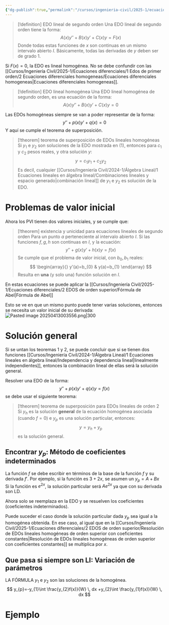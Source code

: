```yaml
---
{"dg-publish":true,"permalink":"/cursos/ingenieria-civil/2025-1/ecuaciones-diferenciales/2-edos-de-orden-superior/ecuaciones-lineales-de-segundo-orden-y-homogeneas/","tags":["I2MAT1640"]}
---
```



> [!definition] EDO lineal de segundo orden
> Una EDO lineal de segundo orden tiene la forma:
> $$
> A(x)y''+B(x)y'+C(x)y=F(x)
> $$
> Donde todas estas funciones de $x$ son continuas en un mismo intervalo abierto $I$. Básicamente, todas las derivadas de $y$ deben ser de grado $1$.
> 

Si $F(x)=0$, la EDO es lineal homogénea. No se debe confundir con las [[Cursos/Ingeniería Civil/2025-1/Ecuaciones diferenciales/1 Edos de primer orden/2 Ecuaciones diferenciales homogeneas/Ecuaciones diferenciales homogeneas\|Ecuaciones diferenciales homogeneas]].

> [!definition] EDO lineal homogénea
> Una EDO lineal homogénea de segundo orden, es una ecuación de la forma:
> $$
> A(x)y''+B(x)y'+C(x)y=0
> $$


Las EDOs homogéneas siempre se van a poder representar de la forma:
$$
y''+p(x)y'+q(x)=0 \tag{1}
$$
Y aquí se cumple el teorema de superposición.

> [!theorem] teorema de superposición de EDOs lineales homogéneas 
> Si $y_{1}$ e $y_{2}$ son soluciones de la EDO mostrada en (1), entonces para $c_{1}$ y $c_{2}$ pesos reales, y otra solución $y$:
> $$
> y=c_{1}y_{1}+c_{2}y_{2}
> $$
> Es decil, cualquier [[Cursos/Ingeniería Civil/2024-1/Álgebra Lineal/1 Ecuaciones lineales en álgebra lineal/Combinaciones lineales y espacio generado\|combinación lineal]] de $y_{1}$ e $y_{2}$ es solución de la EDO.

# Problemas de valor inicial
Ahora los PVI tienen dos valores iniciales, y se cumple que:

> [!theorem] existencia y unicidad para ecuaciones lineales de segundo orden
> Para un punto $a$ perteneciente al intervalo abierto $I$. Si las funciones $f,g,h$ son continuas en $I$, y la ecuación:
> $$
> y''+g(x)y'+h(x)y=f(x)
> $$
> Se cumple que el problema de valor inicial, con $b_{0},b_{1}$ reales:
> $$
> \begin{array}{}
> y'(a)=b_{0} & y(a)=b_{1}
> \end{array}
> $$
> Resulta en **una** (y solo una) función solución en $I$.

En estas ecuaciones se puede aplicar la [[Cursos/Ingeniería Civil/2025-1/Ecuaciones diferenciales/2 EDOS de orden superior/Fórmula de Abel\|Fórmula de Abel]]

Esto se ve en que un mismo punto puede tener varias soluciones, entonces se necesita un valor inicial de su derivada:
![Pasted image 20250413003556.png|300](/img/user/Cursos/Ingenier%C3%ADa%20Civil/2025-1/Ecuaciones%20diferenciales/2%20EDOS%20de%20orden%20superior/attachments/Pasted%20image%2020250413003556.png)
# Solución general
Si se untan los teoremas 1 y 2, se puede concluir que si se tienen dos funciones [[Cursos/Ingeniería Civil/2024-1/Álgebra Lineal/1 Ecuaciones lineales en álgebra lineal/Independencia y dependencia lineal\|linealmente independientes]], entonces la combinación lineal de ellas será la solución general.

Resolver una EDO de la forma:
$$
y''+p(x)y'+q(x)y=f(x)
$$
se debe usar el siguiente teorema:


> [!theorem] teorema de superposición para EDOs lineales de orden 2
> Si $y_{h}$ es la solución **general** de la ecuación homogénea asociada (cuando $f=0$) e $y_{p}$ es una solución particular, entonces:
> $$
> y=y_{h}+y_{p}
> $$
> es la solución general.

## Encontrar $y_{p}$: Método de coeficientes indeterminados

La función $f$ se debe escribir en términos de la base de la función $f$ y su derivada $f'$. Por ejemplo, si la función es $3+2x$, se asumen un $y_{p}=A+Bx$
Si la función es $e^{2x}$, la solución particular será $Ae^{2x}$ ya que con su derivada son LD.

Ahora solo se reemplaza en la EDO y se resuelven los coeficientes (coeficientes indeterminados).

Puede suceder el caso donde la solución particular dada $y_{p}$ sea igual a la homogénea obtenida. En ese caso, al igual que en la [[Cursos/Ingeniería Civil/2025-1/Ecuaciones diferenciales/2 EDOS de orden superior/Resolución de EDOs lineales homogéneas de orden superior con coeficientes constantes\|Resolución de EDOs lineales homogéneas de orden superior con coeficientes constantes]] se multiplica por $x$.
## Que pasa si siempre son LI: Variación de parámetros

LA FÓRMULA
$y_{1}$ e $y_{2}$ son las soluciones de la homogénea.
$$
y_{p}=-y_{1}\int \frac{y_{2}f(x)}{W} \, dx +y_{2}\int \frac{y_{1}f(x)}{W}  \, dx 
$$
# Ejemplo